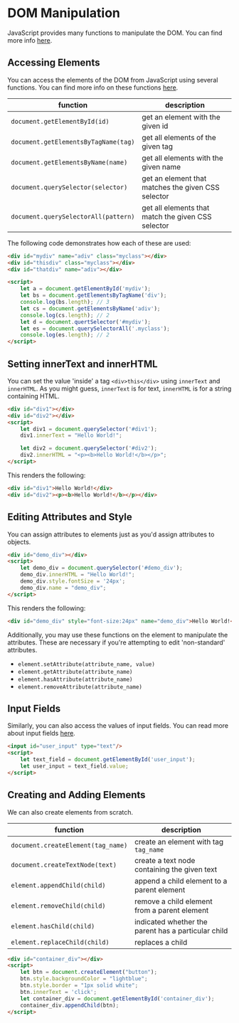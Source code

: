 
# DOM Manipulation

JavaScript provides many functions to manipulate the DOM. You can find more info [here](https://www.w3schools.com/js/js_htmldom_document.asp).

## Accessing Elements

You can access the elements of the DOM from JavaScript using several functions. You can find more info on these functions [here](https://javascript.info/searching-elements-dom).


| function | description |
| ---      | ---         |
| `document.getElementById(id)` | get an element with the given id |
| `document.getElementsByTagName(tag)` | get all elements of the given tag |
| `document.getElementsByName(name)` | get all elements with the given name |
| `document.querySelector(selector)` | get an element that matches the given CSS selector |
| `document.querySelectorAll(pattern)` | get all elements that match the given CSS selector |

The following code demonstrates how each of these are used:

```html
<div id="mydiv" name="adiv" class="myclass"></div>
<div id="thisdiv" class="myclass"></div>
<div id="thatdiv" name="adiv"></div>

<script>
    let a = document.getElementById('mydiv');
    let bs = document.getElementsByTagName('div');
    console.log(bs.length); // 3
    let cs = document.getElementsByName('adiv');
    console.log(cs.length); // 2
    let d = document.quertSelector('#mydiv');
    let es = document.querySelectorAll('.myclass');
    console.log(es.length); // 2
</script>
```


## Setting innerText and innerHTML

You can set the value 'inside' a tag `<div>this</div>` using `innerText` and `innerHTML`. As you might guess, `innerText` is for text, `innerHTML` is for a string containing HTML.

```html
<div id="div1"></div>
<div id="div2"></div>
<script>
    let div1 = document.querySelector('#div1');
    div1.innerText = "Hello World!";

    let div2 = document.querySelector('#div2');
    div2.innerHTML = "<p><b>Hello World!</b></p>";
</script>
```
This renders the following:

```html
<div id="div1">Hello World!</div>
<div id="div2"><p><b>Hello World!</b></p></div>
```

## Editing Attributes and Style

You can assign attributes to elements just as you'd assign attributes to objects.

```html
<div id="demo_div"></div>
<script>
    let demo_div = document.querySelector('#demo_div');
    demo_div.innerHTML = "Hello World!";
    demo_div.style.fontSize = '24px';
    demo_div.name = "demo_div";
</script>
```

This renders the following:

```html
<div id="demo_div" style="font-size:24px" name="demo_div">Hello World!</div>
```

Additionally, you may use these functions on the element to manipulate the attributes. These are necessary if you're attempting to edit 'non-standard' attributes.


- `element.setAttribute(attribute_name, value)`
- `element.getAttribute(attribute_name)`
- `element.hasAttribute(attribute_name)`
- `element.removeAttribute(attribute_name)`


## Input Fields

Similarly, you can also access the values of input fields. You can read more about input fields [here](https://developer.mozilla.org/en-US/docs/Web/HTML/Element/input).


```html
<input id="user_input" type="text"/>
<script>
    let text_field = document.getElementById('user_input');
    let user_input = text_field.value;
</script>
```


## Creating and Adding Elements


We can also create elements from scratch.

| function | description |
| ----     | ----        |
| `document.createElement(tag_name)` | create an element with tag `tag_name` |
| `document.createTextNode(text)` | create a text node containing the given text |
| `element.appendChild(child)` | append a child element to a parent element |
| `element.removeChild(child)` | remove a child element from a parent element |
| `element.hasChild(child)` | indicated whether the parent has a particular child |
| `element.replaceChild(child)` | replaces a child |



```html
<div id="container_div"></div>
<script>
    let btn = document.createElement("button");
    btn.style.backgroundColor = "lightblue";
    btn.style.border = "1px solid white";
    btn.innerText = 'click';
    let container_div = document.getElementById('container_div');
    container_div.appendChild(btn);
</script>
```




